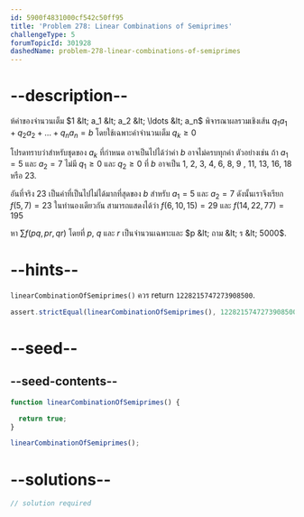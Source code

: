```yaml
---
id: 5900f4831000cf542c50ff95
title: 'Problem 278: Linear Combinations of Semiprimes'
challengeType: 5
forumTopicId: 301928
dashedName: problem-278-linear-combinations-of-semiprimes
---
```


# --description--

ห้ค่าของจำนวนเต็ม $1 &lt; a_1 &lt; a_2 &lt; \ldots &lt; a_n$ พิจารณาผลรวมเชิงเส้น $q_1a_1 + q_2a_2 + \ldots + q_na_n = b$ โดยใช้เฉพาะค่าจำนวนเต็ม $q_k ≥ 0$

โปรดทราบว่าสำหรับชุดของ $a_k$ ที่กำหนด อาจเป็นไปได้ว่าค่า $b$ อาจไม่ครบทุกค่า ตัวอย่างเช่น ถ้า $a_1 = 5$ และ $a_2 = 7$ ไม่มี $q_1 ≥ 0$ และ $q_2 ≥ 0$ ที่ $b$ อาจเป็น 1, 2, 3, 4, 6, 8, 9 , 11, 13, 16, 18 หรือ 23.

อันที่จริง 23 เป็นค่าที่เป็นไปไม่ได้มากที่สุดของ $b$ สำหรับ $a_1 = 5$ และ $a_2 = 7$ ดังนั้นเราจึงเรียก $f(5, 7) = 23$ ในทำนองเดียวกัน สามารถแสดงได้ว่า $f(6, 10, 15)=29$ และ $f(14, 22, 77) = 195$

หา $\sum f(pq,pr,qr)$ โดยที่ $p$, $q$ และ $r$ เป็นจำนวนเฉพาะและ $p &lt; ถาม &lt; ร &lt; 5000$.

# --hints--

`linearCombinationOfSemiprimes()` ควร return `1228215747273908500`.

```js
assert.strictEqual(linearCombinationOfSemiprimes(), 1228215747273908500);
```

# --seed--

## --seed-contents--

```js
function linearCombinationOfSemiprimes() {

  return true;
}

linearCombinationOfSemiprimes();
```

# --solutions--

```js
// solution required
```
